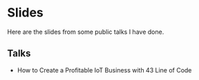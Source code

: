 # Slides

Here are the slides from some public talks I have done.

## Talks 

- How to Create a Profitable IoT Business with 43 Line of Code

